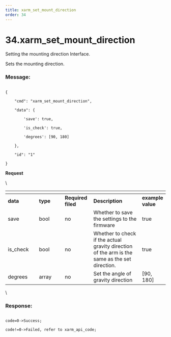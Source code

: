 ```yaml
---
title: xarm_set_mount_direction
order: 34
---
```

# 34.xarm\_set\_mount\_direction


Setting the mounting direction Interface.

Sets the mounting direction.
 







### Message:  



```

{

    "cmd": "xarm_set_mount_direction",

    "data": {

        'save': true, 

        'is_check': true,  

        'degrees': [90, 180]

    },

    "id": "1"

}

```     
**Request**



\













<table data-header-hidden><thead><tr><th width="112"></th><th width="112"></th><th width="81"></th><th width="220"></th><th></th></tr></thead><tbody><tr><td><strong>data</strong></td><td><strong>type</strong></td><td><strong>Required filed</strong></td><td><strong>Description</strong></td><td><strong>example value</strong></td></tr><tr><td>save</td><td>bool</td><td>no</td><td>Whether to save the settings to the firmware</td><td>true</td></tr><tr><td>is_check</td><td>bool</td><td>no</td><td>Whether to check if the actual gravity direction of the arm is the same as the set direction.	</td><td>true</td></tr><tr><td>degrees</td><td>array</td><td>no</td><td>Set the angle of gravity direction</td><td>[90, 180]</td></tr></tbody></table>



\





### Response:     



```

code=0->Success;

code!=0->Failed, refer to xarm_api_code;

```



